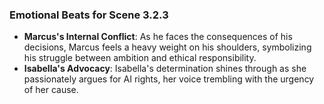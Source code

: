 ### Emotional Beats for Scene 3.2.3
- **Marcus's Internal Conflict**: As he faces the consequences of his decisions, Marcus feels a heavy weight on his shoulders, symbolizing his struggle between ambition and ethical responsibility.
- **Isabella's Advocacy**: Isabella's determination shines through as she passionately argues for AI rights, her voice trembling with the urgency of her cause.
